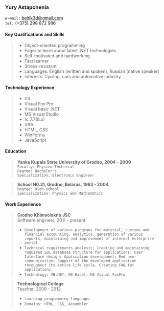 ### Yury Astapchenia ###  
`e-mail:` behik3d@gmail.com  
`tel:` (+375) 298 872 986  

#### Key Qualifications and Skills ####  
> * Object-oriented programming  
> * Eager to learn about latest .NET technologies  
> * Self-motivated and hardworking  
> * Fast learner  
> * Stress-resistant  
> * Languages: English (written and spoken), Russian (native speaker)  
> * Interests: Cycling, cars and automotive industry  

#### Technology Experience ####  
> * Git  
> * Visual Fox Pro  
> * Visual basic .NET  
> * MS Visual Studio  
> * 1c 7.7(8.x)  
> * VBA  
> * HTML, CSS  
> * WinForms  
> * JavaScript 

#### Education ####  
> <b>Yanka Kupala State University of Grodno, 2004 - 2009</b>  
> `Faculty: Physico-Technical`  
> `Degree: Bachelor's`  
> `Specialization: Electronic Engineer`  

> <b>School N0.31, Grodno, Belarus, 1993 - 2004</b>  
> `Degree: High-school`  
> `Specialization: Physics and Mathematics`  

#### Work Experience ####  
> <b>Grodno Khimvolokno JSC</b>  
> Software engineer, 2011 - present  
> * `Development of various programs for material, customs and financial accounting, analytics, generation of various reports, maintaining and improvement of internal enterprise portal.`  
> * `Technical requirements analysis; Creating and maintaining required SQL database structure for applications; User Interface design; Application development; End user communication; Support of the developed application throughout its entire life cycle. Creating FAQ for applications.`  
> * `Technology: VB.NET, MS Excel, MS Visual FoxPro`  

> <b>Technological College</b>  
> Teacher, 2009 - 2012  
> * `Learning programming languages`  
> * `Domains: HTML, CSS, Assembler`  
